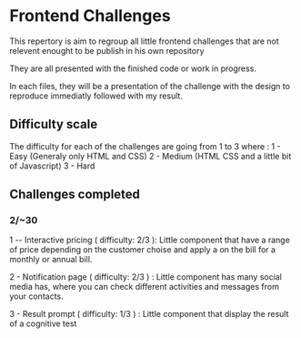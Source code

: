 # Frontend Challenges

This repertory is aim to regroup all little frontend challenges that are not relevent enought to be publish in his own repository

They are all presented with the finished code or work in progress.

In each files, they will be a presentation of the challenge with the design to reproduce immediatly followed with my result.

## Difficulty scale

The difficulty for each of the challenges are going from 1 to 3 where :
1 - Easy    (Generaly only HTML and CSS)
2 - Medium  (HTML CSS and a little bit of Javascript)
3 - Hard



## Challenges completed
### 2/~30

1 -- Interactive pricing ( difficulty: 2/3 ): Little component that have a range of price depending on the customer choise and apply a on the bill for a monthly or annual bill. 

2 - Notification page ( difficulty: 2/3 ) : Little component has many social media has, where you can check different activities and messages from your contacts. 

3 - Result prompt ( difficulty: 1/3 ) : Little component that display the result of a cognitive test